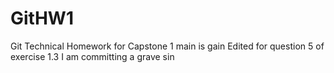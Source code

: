 # GitHW1

Git Technical Homework for Capstone 1
main is gain
Edited for question 5 of exercise 1.3 
I am committing a grave sin


